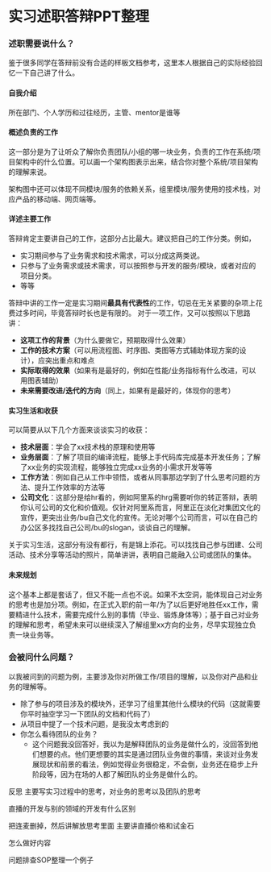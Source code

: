 # 实习述职答辩PPT整理

### 述职需要说什么？

鉴于很多同学在答辩前没有合适的样板文档参考，这里本人根据自己的实际经验回忆一下自己讲了什么。

#### 自我介绍

所在部门、个人学历和过往经历，主管、mentor是谁等

#### 概述负责的工作

这一部分是为了让听众了解你负责团队/小组的哪一块业务，负责的工作在系统/项目架构中的什么位置。可以画一个架构图表示出来，结合你对整个系统/项目架构的理解来说。

架构图中还可以体现不同模块/服务的依赖关系，组里模块/服务使用的技术栈，对应产品的移动端、网页端等。

#### 详述主要工作

答辩肯定主要讲自己的工作，这部分占比最大。建议把自己的工作分类。例如，

- 实习期间参与了业务需求和技术需求，可以分成这两类说。
- 只参与了业务需求或技术需求，可以按照参与开发的服务/模块，或者对应的项目分类。
- 等等

答辩中讲的工作一定是实习期间**最具有代表性**的工作，切忌在无关紧要的杂项上花费过多时间，毕竟答辩时长也是有限的。 对于一项工作，又可以按照以下思路讲：

- **这项工作的背景**（为什么要做它，预期取得什么效果）
- **工作的技术方案**（可以用流程图、时序图、类图等方式辅助体现方案的设计），应突出重点和难点
- **实际取得的效果**（如果有是最好的，例如在性能/业务指标有什么改进，可以用图表辅助）
- **未来需要改进/迭代的方向**（同上，如果有是最好的，体现你的思考）

#### 实习生活和收获

可以简要从以下几个方面来谈谈实习的收获：

- **技术层面**：学会了xx技术栈的原理和使用等
- **业务层面**：了解了项目的编译流程，能够上手代码库完成基本开发任务；了解了xx业务的实现流程，能够独立完成xx业务的小需求开发等等
- **工作方法**：例如自己从工作中领悟，或者从同事那边学到了什么思考问题的方法、提升工作效率的方法等
- **公司文化**：这部分是给hr看的，例如阿里系的hrg需要听你的转正答辩，表明你认可公司的文化和价值观。仅针对阿里系而言，阿里正在淡化对集团文化的宣传，更突出业务/bu自己文化的宣传。无论对哪个公司而言，可以在自己的办公区多找找自己公司/bu的slogan，谈谈自己的理解。

关于实习生活，这部分有没有都行，有是锦上添花。可以找找自己参与团建、公司活动、技术分享等活动的照片，简单讲讲，表明自己能融入公司或团队的集体。

#### 未来规划

这个基本上都是套话了，但又不能一点也不说。如果不太空洞，能体现自己对业务的思考也是加分项。例如，在正式入职的前一年/为了以后更好地胜任xx工作，需要精进什么技术，需要完成什么别的事情（毕业、锻炼身体等）；基于自己对业务的理解和思考，希望未来可以继续深入了解组里xx方向的业务，尽早实现独立负责一块业务等。

### 会被问什么问题？

以我被问到的问题为例，主要涉及你对所做工作/项目的理解，以及你对产品和业务的理解等。

- 除了参与的项目涉及的模块外，还学习了组里其他什么模块的代码（这就需要你平时抽空学习一下团队的文档和代码了）
- 从项目中提了一个技术问题，是我没太考虑到的
- 你怎么看待团队的业务？
  - 这个问题我没回答好，我以为是解释团队的业务是做什么的，没回答到他们想要的点。他们更想要的其实是通过团队业务做的事情，来谈对业务发展现状和前景的看法，例如觉得业务很稳定，不会倒，业务还在稳步上升阶段等，因为在场的人都了解团队的业务是做什么的。



反思    主要写实习过程中的思考，对业务的思考以及团队的思考

直播的开发与别的领域的开发有什么区别

把连麦删掉，然后讲解放思考里面 主要讲直播价格和试金石

怎么做好内容

问题排查SOP整理一个例子

